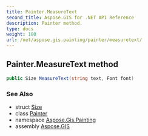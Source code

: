 ```yaml
---
title: Painter.MeasureText
second_title: Aspose.GIS for .NET API Reference
description: Painter method. 
type: docs
weight: 180
url: /net/aspose.gis.painting/painter/measuretext/
---
```

## Painter.MeasureText method

```csharp
public Size MeasureText(string text, Font font)
```

### See Also

* struct [Size](../../../aspose.gis.common/size/)
* class [Painter](../)
* namespace [Aspose.Gis.Painting](../../painter/)
* assembly [Aspose.GIS](../../../)


